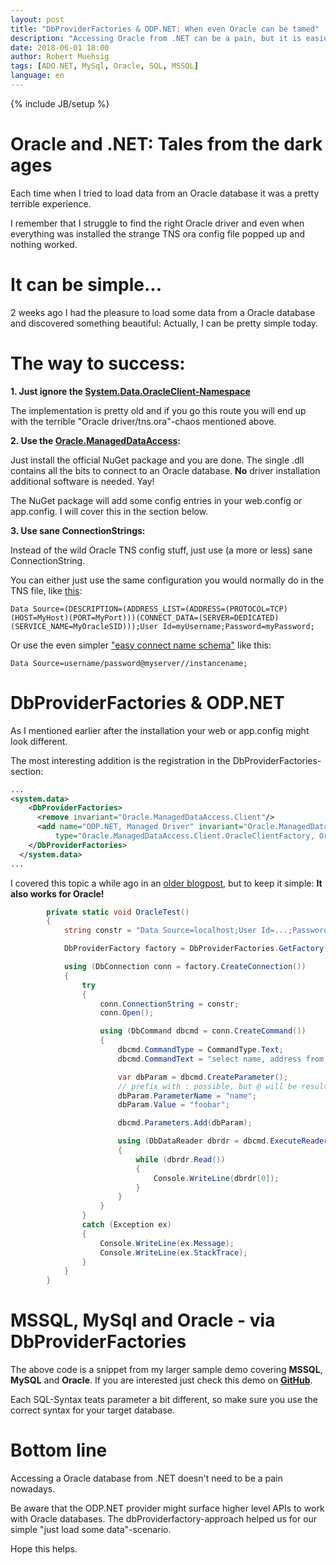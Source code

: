 ```yaml
---
layout: post
title: "DbProviderFactories & ODP.NET: When even Oracle can be tamed"
description: "Accessing Oracle from .NET can be a pain, but it is easier than you might think with the right provider."
date: 2018-06-01 18:00
author: Robert Muehsig
tags: [ADO.NET, MySql, Oracle, SQL, MSSQL]
language: en
---
```

{% include JB/setup %}

# Oracle and .NET: Tales from the dark ages

Each time when I tried to load data from an Oracle database it was a pretty terrible experience. 

I remember that I struggle to find the right Oracle driver and even when everything was installed the strange TNS ora config file popped up and nothing worked. 

# It can be simple...

2 weeks ago I had the pleasure to load some data from a Oracle database and discovered something beautiful: Actually, I can be pretty simple today.

# The way to success:

__1. Just ignore the [System.Data.OracleClient-Namespace](https://msdn.microsoft.com/en-us/library/system.data.oracleclient(v=vs.110).aspx)__

The implementation is pretty old and if you go this route you will end up with the terrible "Oracle driver/tns.ora"-chaos mentioned above.

__2. Use the [Oracle.ManagedDataAccess](https://www.nuget.org/packages/Oracle.ManagedDataAccess/):__ 

Just install the official NuGet package and you are done. The single .dll contains all the bits to connect to an Oracle database. __No__ driver installation additional software is needed. Yay!

The NuGet package will add some config entries in your web.config or app.config. I will cover this in the section below.

__3. Use sane ConnectionStrings:__ 

Instead of the wild Oracle TNS config stuff, just use (a more or less) sane ConnectionString. 

You can either just use the same configuration you would normally do in the TNS file, like [this](https://www.connectionstrings.com/oracle-data-provider-for-net-odp-net/using-odpnet-without-tnsnamesora/
):

    Data Source=(DESCRIPTION=(ADDRESS_LIST=(ADDRESS=(PROTOCOL=TCP)(HOST=MyHost)(PORT=MyPort)))(CONNECT_DATA=(SERVER=DEDICATED)(SERVICE_NAME=MyOracleSID)));User Id=myUsername;Password=myPassword;

Or use the even simpler ["easy connect name schema"](http://www.oracle.com/technetwork/database/enterprise-edition/oraclenetservices-neteasyconnect-133058.pdf) like this:

    Data Source=username/password@myserver//instancename;

# DbProviderFactories & ODP.NET

As I mentioned earlier after the installation your web or app.config might look different.

The most interesting addition is the registration in the DbProviderFactories-section:

```xml
...
<system.data>
    <DbProviderFactories>
      <remove invariant="Oracle.ManagedDataAccess.Client"/>
      <add name="ODP.NET, Managed Driver" invariant="Oracle.ManagedDataAccess.Client" description="Oracle Data Provider for .NET, Managed Driver"
          type="Oracle.ManagedDataAccess.Client.OracleClientFactory, Oracle.ManagedDataAccess, Version=4.122.1.0, Culture=neutral, PublicKeyToken=89b483f429c47342"/>
    </DbProviderFactories>
  </system.data>
...
```

I covered this topic a while ago in an [older blogpost](https://blog.codeinside.eu/2016/12/31/dbproviderfactory-write-database-agnostic-adonet-code/), but to keep it simple: __It also works for Oracle!__

```csharp
		private static void OracleTest()
        {
            string constr = "Data Source=localhost;User Id=...;Password=...;";

            DbProviderFactory factory = DbProviderFactories.GetFactory("Oracle.ManagedDataAccess.Client");

            using (DbConnection conn = factory.CreateConnection())
            {
                try
                {
                    conn.ConnectionString = constr;
                    conn.Open();

                    using (DbCommand dbcmd = conn.CreateCommand())
                    {
                        dbcmd.CommandType = CommandType.Text;
                        dbcmd.CommandText = "select name, address from contacts WHERE UPPER(name) Like UPPER('%' || :name || '%') ";

                        var dbParam = dbcmd.CreateParameter();
                        // prefix with : possible, but @ will be result in an error
                        dbParam.ParameterName = "name";
                        dbParam.Value = "foobar";

                        dbcmd.Parameters.Add(dbParam);

                        using (DbDataReader dbrdr = dbcmd.ExecuteReader())
                        {
                            while (dbrdr.Read())
                            {
                                Console.WriteLine(dbrdr[0]);
                            }
                        }
                    }
                }
                catch (Exception ex)
                {
                    Console.WriteLine(ex.Message);
                    Console.WriteLine(ex.StackTrace);
                }
            }
        }
```

# MSSQL, MySql and Oracle - via DbProviderFactories

The above code is a snippet from my larger sample demo covering __MSSQL__, __MySQL__ and __Oracle__. If you are interested just check this demo on [__GitHub__](https://github.com/Code-Inside/Samples/tree/master/2018/OracleMySqlMsSqlViaGenericSql).

Each SQL-Syntax teats parameter a bit different, so make sure you use the correct syntax for your target database.

# Bottom line

Accessing a Oracle database from .NET doesn't need to be a pain nowadays.

Be aware that the ODP.NET provider might surface higher level APIs to work with Oracle databases. The dbProviderfactory-approach helped us for our simple "just load some data"-scenario.

Hope this helps.
